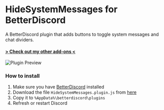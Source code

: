 # HideSystemMessages for BetterDiscord
A BetterDiscord plugin that adds buttons to toggle system messages and chat dividers.

#### [> Check out my other add-ons <](https://github.com/programmer2514/BetterDiscord-Stuff)

![Plugin Preview](https://user-images.githubusercontent.com/43104632/204396924-d6b7a951-94f0-4634-bf19-d29870f7d10f.gif)


### How to install
1) Make sure you have [BetterDiscord](https://betterdiscord.app/) installed
2) Download the file `HideSystemMessages.plugin.js` from [here](https://github.com/programmer2514/BetterDiscord-HideSystemMessages/releases/latest)
3) Copy it to `%AppData%\betterdiscord\plugins`
4) Refresh or restart Discord
